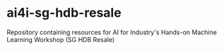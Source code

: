 # ai4i-sg-hdb-resale
Repository containing resources for AI for Industry's Hands-on Machine Learning Workshop (SG HDB Resale)
